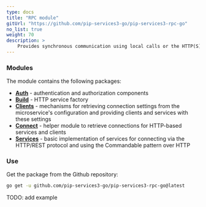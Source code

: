 ```yaml
---
type: docs
title: "RPC module"
gitUrl: "https://github.com/pip-services3-go/pip-services3-rpc-go"
no_list: true
weight: 70
description: > 
    Provides synchronous communication using local calls or the HTTP(S) protocol. It contains both server and client side implementations.
---
```



### Modules

The module contains the following packages:

- [**Auth**](auth) - authentication and authorization components
- [**Build**](build) - HTTP service factory
- [**Clients**](clients) - mechanisms for retrieving connection settings from the microservice's configuration and providing clients and services with these settings
- [**Connect**](connect) - helper module to retrieve connections for HTTP-based services and clients
- [**Services**](services) - basic implementation of services for connecting via the HTTP/REST protocol and using the Commandable pattern over HTTP

### Use

Get the package from the Github repository:
```bash
go get -u github.com/pip-services3-go/pip-services3-rpc-go@latest
```

TODO: add example